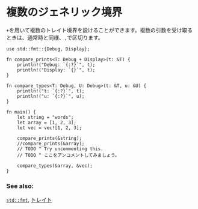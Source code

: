 <!--
# Multiple bounds
-->
# 複数のジェネリック境界

<!--
Multiple bounds can be applied with a `+`. Like normal, different types are
separated with `,`.
-->
`+`を用いて複数のトレイト境界を設けることができます。複数の引数を受け取るときは、通常時と同様、`,`で区切ります。

```rust,editable
use std::fmt::{Debug, Display};

fn compare_prints<T: Debug + Display>(t: &T) {
    println!("Debug: `{:?}`", t);
    println!("Display: `{}`", t);
}

fn compare_types<T: Debug, U: Debug>(t: &T, u: &U) {
    println!("t: `{:?}`", t);
    println!("u: `{:?}`", u);
}

fn main() {
    let string = "words";
    let array = [1, 2, 3];
    let vec = vec![1, 2, 3];

    compare_prints(&string);
    //compare_prints(&array);
    // TODO ^ Try uncommenting this.
    // TODO ^ ここをアンコメントしてみましょう。

    compare_types(&array, &vec);
}
```

### See also:

<!--
[`std::fmt`][fmt] and [`trait`s][traits]
-->
[`std::fmt`][fmt], [トレイト][traits]

[fmt]: ../hello/print.md
[traits]: ../trait.md

